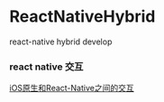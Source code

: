 # ReactNativeHybrid
react-native hybrid develop


### react native 交互
[iOS原生和React-Native之间的交互](http://www.cnblogs.com/shaoting/p/6392390.html)
